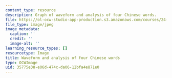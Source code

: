 ```yaml
---
content_type: resource
description: Graph of waveform and analysis of four Chinese words.
file: https://ol-ocw-studio-app-production.s3.amazonaws.com/courses/24-910-topics-in-linguistic-theory-laboratory-phonology-spring-2007/35775e38e06d474cda0612bfa4e871e0_chp_tones.jpg
file_type: image/jpeg
image_metadata:
  caption: ''
  credit: ''
  image-alt: ''
learning_resource_types: []
resourcetype: Image
title: Waveform and analysis of four Chinese words
type: OCWImage
uid: 35775e38-e06d-474c-da06-12bfa4e871e0
---
```

